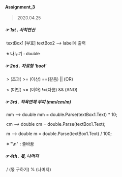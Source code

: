 #### Assignment_3

> 2020.04.25

##### ☞ 1st . 사칙연산 	

​	textBox1 [부호] textBox2	-->	label에 출력

​	※ 나누기 : double

##### 	☞ 2nd . 자료형 'bool'

​	> (초과)	>= (이상)	==(같음)	|| (OR)

​	< (미만)	<= (이하)	 !=(다름)	&& (AND)

##### 	☞ 3rd . 직육면체 부피 (mm/cm/m)

​	mm	-->	double mm = double.Parse(textBox1.Text) * 10;

​	cm	  -->	double cm = double.Parse(textBox1.Text);

​	m		-->	double m = double.Parse(textBox1.Text) / 100;

​	※ "\n" : 줄바꿈

##### 	☞ 4th .  몫, 나머지

​	/ (몫 구하기)	% (나머지)
